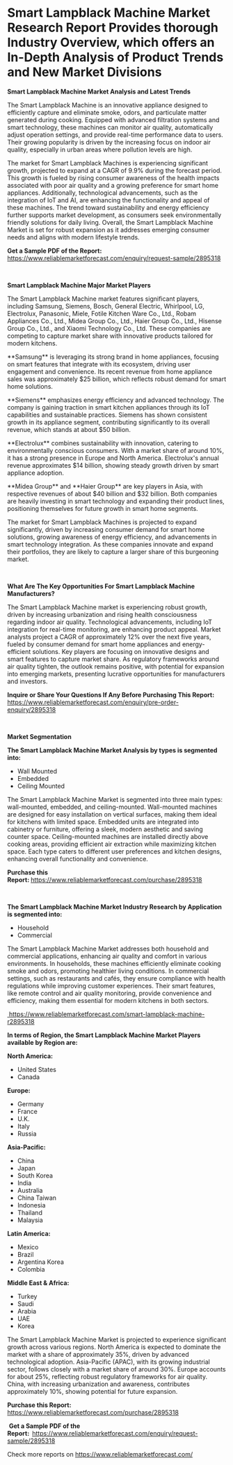 <p><h1>Smart Lampblack Machine Market Research Report Provides thorough Industry Overview, which offers an In-Depth Analysis of Product Trends and New Market Divisions</h1></p><p><strong>Smart Lampblack Machine Market Analysis and Latest Trends</strong></p>
<p><p>The Smart Lampblack Machine is an innovative appliance designed to efficiently capture and eliminate smoke, odors, and particulate matter generated during cooking. Equipped with advanced filtration systems and smart technology, these machines can monitor air quality, automatically adjust operation settings, and provide real-time performance data to users. Their growing popularity is driven by the increasing focus on indoor air quality, especially in urban areas where pollution levels are high.</p><p>The market for Smart Lampblack Machines is experiencing significant growth, projected to expand at a CAGR of 9.9% during the forecast period. This growth is fueled by rising consumer awareness of the health impacts associated with poor air quality and a growing preference for smart home appliances. Additionally, technological advancements, such as the integration of IoT and AI, are enhancing the functionality and appeal of these machines. The trend toward sustainability and energy efficiency further supports market development, as consumers seek environmentally friendly solutions for daily living. Overall, the Smart Lampblack Machine Market is set for robust expansion as it addresses emerging consumer needs and aligns with modern lifestyle trends.</p></p>
<p><strong>Get a Sample PDF of the Report:&nbsp;</strong> <a href="https://www.reliablemarketforecast.com/enquiry/request-sample/2895318?utm_campaign=3370&utm_medium=2&utm_source=Github&utm_content=ia&utm_term=15032025&utm_id=smart-lampblack-machine">https://www.reliablemarketforecast.com/enquiry/request-sample/2895318</a></p>
<p>&nbsp;</p>
<p><strong>Smart Lampblack Machine Major Market Players</strong></p>
<p><p>The Smart Lampblack Machine market features significant players, including Samsung, Siemens, Bosch, General Electric, Whirlpool, LG, Electrolux, Panasonic, Miele, Fotile Kitchen Ware Co., Ltd., Robam Appliances Co., Ltd., Midea Group Co., Ltd., Haier Group Co., Ltd., Hisense Group Co., Ltd., and Xiaomi Technology Co., Ltd. These companies are competing to capture market share with innovative products tailored for modern kitchens.</p><p>**Samsung** is leveraging its strong brand in home appliances, focusing on smart features that integrate with its ecosystem, driving user engagement and convenience. Its recent revenue from home appliance sales was approximately $25 billion, which reflects robust demand for smart home solutions.</p><p>**Siemens** emphasizes energy efficiency and advanced technology. The company is gaining traction in smart kitchen appliances through its IoT capabilities and sustainable practices. Siemens has shown consistent growth in its appliance segment, contributing significantly to its overall revenue, which stands at about $50 billion.</p><p>**Electrolux** combines sustainability with innovation, catering to environmentally conscious consumers. With a market share of around 10%, it has a strong presence in Europe and North America. Electrolux's annual revenue approximates $14 billion, showing steady growth driven by smart appliance adoption.</p><p>**Midea Group** and **Haier Group** are key players in Asia, with respective revenues of about $40 billion and $32 billion. Both companies are heavily investing in smart technology and expanding their product lines, positioning themselves for future growth in smart home segments.</p><p>The market for Smart Lampblack Machines is projected to expand significantly, driven by increasing consumer demand for smart home solutions, growing awareness of energy efficiency, and advancements in smart technology integration. As these companies innovate and expand their portfolios, they are likely to capture a larger share of this burgeoning market.</p></p>
<p>&nbsp;</p>
<p><strong>What Are The Key Opportunities For Smart Lampblack Machine Manufacturers?</strong></p>
<p><p>The Smart Lampblack Machine market is experiencing robust growth, driven by increasing urbanization and rising health consciousness regarding indoor air quality. Technological advancements, including IoT integration for real-time monitoring, are enhancing product appeal. Market analysts project a CAGR of approximately 12% over the next five years, fueled by consumer demand for smart home appliances and energy-efficient solutions. Key players are focusing on innovative designs and smart features to capture market share. As regulatory frameworks around air quality tighten, the outlook remains positive, with potential for expansion into emerging markets, presenting lucrative opportunities for manufacturers and investors.</p></p>
<p><strong>Inquire or Share Your Questions If Any Before Purchasing This Report:</strong> <a href="https://www.reliablemarketforecast.com/enquiry/pre-order-enquiry/2895318?utm_campaign=3370&utm_medium=2&utm_source=Github&utm_content=ia&utm_term=15032025&utm_id=smart-lampblack-machine">https://www.reliablemarketforecast.com/enquiry/pre-order-enquiry/2895318</a></p>
<p>&nbsp;</p>
<p><strong>Market Segmentation</strong></p>
<p><strong>The Smart Lampblack Machine Market Analysis by types is segmented into:</strong></p>
<p><ul><li>Wall Mounted</li><li>Embedded</li><li>Ceiling Mounted</li></ul></p>
<p><p>The Smart Lampblack Machine Market is segmented into three main types: wall-mounted, embedded, and ceiling-mounted. Wall-mounted machines are designed for easy installation on vertical surfaces, making them ideal for kitchens with limited space. Embedded units are integrated into cabinetry or furniture, offering a sleek, modern aesthetic and saving counter space. Ceiling-mounted machines are installed directly above cooking areas, providing efficient air extraction while maximizing kitchen space. Each type caters to different user preferences and kitchen designs, enhancing overall functionality and convenience.</p></p>
<p><strong>Purchase this Report:&nbsp;</strong><a href="https://www.reliablemarketforecast.com/purchase/2895318?utm_campaign=3370&utm_medium=2&utm_source=Github&utm_content=ia&utm_term=15032025&utm_id=smart-lampblack-machine">https://www.reliablemarketforecast.com/purchase/2895318</a></p>
<p>&nbsp;</p>
<p><strong>The Smart Lampblack Machine Market Industry Research by Application is segmented into:</strong></p>
<p><ul><li>Household</li><li>Commercial</li></ul></p>
<p><p>The Smart Lampblack Machine Market addresses both household and commercial applications, enhancing air quality and comfort in various environments. In households, these machines efficiently eliminate cooking smoke and odors, promoting healthier living conditions. In commercial settings, such as restaurants and cafés, they ensure compliance with health regulations while improving customer experiences. Their smart features, like remote control and air quality monitoring, provide convenience and efficiency, making them essential for modern kitchens in both sectors.</p></p>
<p><a href="https://www.reliablemarketforecast.com/smart-lampblack-machine-r2895318?utm_campaign=3370&utm_medium=2&utm_source=Github&utm_content=ia&utm_term=15032025&utm_id=smart-lampblack-machine">&nbsp;https://www.reliablemarketforecast.com/smart-lampblack-machine-r2895318</a></p>
<p><strong>In terms of Region, the Smart Lampblack Machine Market Players available by Region are:</strong></p>
<p>
    <p> <strong> North America: </strong>
        <ul>
            <li>United States</li>
            <li>Canada</li>
        </ul>
        </p> 
    <p> <strong> Europe: </strong>
        <ul>
            <li>Germany</li>
            <li>France</li>
            <li>U.K.</li>
            <li>Italy</li>
            <li>Russia</li>
        </ul>
        </p> 
    <p> <strong> Asia-Pacific: </strong>
        <ul>
            <li>China</li>
            <li>Japan</li>
            <li>South Korea</li>
            <li>India</li>
            <li>Australia</li>
            <li>China Taiwan</li>
            <li>Indonesia</li>
            <li>Thailand</li>
            <li>Malaysia</li>
        </ul>
        </p> 
    <p> <strong> Latin America: </strong>
        <ul>
            <li>Mexico</li>
            <li>Brazil</li>
            <li>Argentina Korea</li>
            <li>Colombia</li>
        </ul>
        </p> 
    <p> <strong> Middle East & Africa: </strong>
        <ul>
            <li>Turkey</li>
            <li>Saudi</li>
            <li>Arabia</li>
            <li>UAE</li>
            <li>Korea</li>
        </ul>
    </p>
    </p>
<p><p>The Smart Lampblack Machine Market is projected to experience significant growth across various regions. North America is expected to dominate the market with a share of approximately 35%, driven by advanced technological adoption. Asia-Pacific (APAC), with its growing industrial sector, follows closely with a market share of around 30%. Europe accounts for about 25%, reflecting robust regulatory frameworks for air quality. China, with increasing urbanization and awareness, contributes approximately 10%, showing potential for future expansion.</p></p>
<p><strong>Purchase this Report: </strong><a href="https://www.reliablemarketforecast.com/purchase/2895318?utm_campaign=3370&utm_medium=2&utm_source=Github&utm_content=ia&utm_term=15032025&utm_id=smart-lampblack-machine">https://www.reliablemarketforecast.com/purchase/2895318</a></p>
<p>&nbsp;<strong>Get a Sample PDF of the Report:&nbsp;&nbsp;</strong><a href="https://www.reliablemarketforecast.com/enquiry/request-sample/2895318?utm_campaign=3370&utm_medium=2&utm_source=Github&utm_content=ia&utm_term=15032025&utm_id=smart-lampblack-machine">https://www.reliablemarketforecast.com/enquiry/request-sample/2895318</a></p>
<p><strong></strong></p>
<p>Check more reports on <a href="https://www.reliablemarketforecast.com/?utm_campaign=3370&utm_medium=2&utm_source=Github&utm_content=ia&utm_term=15032025&utm_id=smart-lampblack-machine">https://www.reliablemarketforecast.com/</a></p>